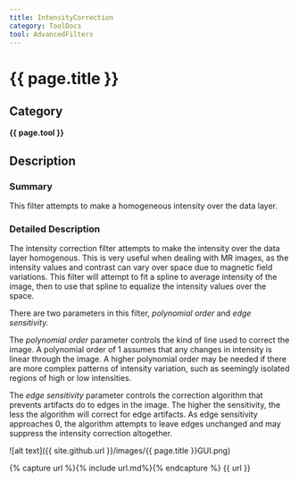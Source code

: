 ```yaml
---
title: IntensityCorrection
category: ToolDocs 
tool: AdvancedFilters
---
```


# {{ page.title }} 

## Category

**{{ page.tool }}**

## Description

### Summary

This filter attempts to make a homogeneous intensity over the data layer.

### Detailed Description

The intensity correction filter attempts to make the intensity over the data layer homogenous. This is very useful when dealing with MR images, as the intensity values and contrast can vary over space due to magnetic field variations. This filter will attempt to fit a spline to average intensity of the image, then to use that spline to equalize the intensity values over the space.

There are two parameters in this filter, *polynomial order* and *edge sensitivity.*

The *polynomial order* parameter controls the kind of line used to correct the image. A polynomial order of 1 assumes that any changes in intensity is linear through the image. A higher polynomial order may be needed if there are more complex patterns of intensity variation, such as seemingly isolated regions of high or low intensities.

The *edge sensitivity* parameter controls the correction algorithm that prevents artifacts do to edges in the image. The higher the sensitivity, the less the algorithm will correct for edge artifacts. As edge sensitivity approaches 0, the algorithm attempts to leave edges unchanged and may suppress the intensity correction altogether.

![alt text]({{ site.github.url }}/images/{{ page.title }}GUI.png)

{% capture url %}{% include url.md%}{% endcapture %}
{{ url }}

